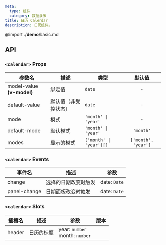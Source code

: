 ```yaml
meta:
  type: 组件
  category: 数据展示
title: 日历 Calendar
description: 日历组件。
```

@import ./__demo__/basic.md

## API


### `<calendar>` Props

|参数名|描述|类型|默认值|
|---|---|---|:---:|
|model-value **(v-model)**|绑定值|`date`|`-`|
|default-value|默认值（非受控状态）|`date`|`-`|
|mode|模式|`'month' \| 'year'`|`-`|
|default-mode|默认模式|`'month' \| 'year'`|`'month'`|
|modes|显示的模式|`('month' \| 'year')[]`|`['month', 'year']`|
### `<calendar>` Events

|事件名|描述|参数|
|---|---|---|
|change|选择的日期改变时触发|date: `Date`|
|panel-change|日期面板改变时触发|date: `Date`|

### `<calendar>` Slots

|插槽名|描述|参数|版本|
|---|---|---|---|
|header|日历的标题|year: `number`<br>month: `number`||
